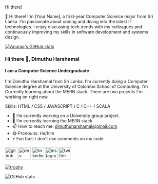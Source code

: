Hi there!

👋 Hi there! I'm [Your Name], a first-year Computer Science major from Sri Lanka. I'm passionate about coding and diving into the latest IT technologies. I enjoy discussing tech trends with my colleagues and continuously improving my skills in software development and systems design.


[![Anurag's GitHub stats](https://github-readme-stats.vercel.app/api?username=dimuthuh28)](https://github.com/anuraghazra/github-readme-stats)

### Hi there 👋, Dimuthu Harshamal
#### I am a Computer Science Undergraduate

I'm Dimuthu Harshamal from Sri Lanka. I'm currently doing a Computer Science degree at the University of Colombo School of Computing. I'm Currently learning about the MERN stack. There are two projects I'm working on right now.

Skills: HTML / CSS / JAVASCRIPT / C / C++ / SCALA

- 🔭 I’m currently working on a University group project. 
- 🌱 I’m currently learning the MERN stack 
- 📫 How to reach me: dimuthuharshamal@gmail.com 
- 😄 Pronouns: He/him 
- ⚡ Fun fact: I don't use comments on my code 


[<img src='https://cdn.jsdelivr.net/npm/simple-icons@3.0.1/icons/github.svg' alt='github' height='40'>](https://github.com/https://github.com/dimuthuh28)  [<img src='https://cdn.jsdelivr.net/npm/simple-icons@3.0.1/icons/dev-dot-to.svg' alt='dev' height='40'>](https://dev.to/https://dev.to/dimuthuh)  [<img src='https://cdn.jsdelivr.net/npm/simple-icons@3.0.1/icons/linkedin.svg' alt='linkedin' height='40'>](https://www.linkedin.com/in/https://www.linkedin.com/in/dimuthuharshamal//)  [<img src='https://cdn.jsdelivr.net/npm/simple-icons@3.0.1/icons/instagram.svg' alt='instagram' height='40'>](https://www.instagram.com/https://www.instagram.com/dimuthuha//)  [<img src='https://cdn.jsdelivr.net/npm/simple-icons@3.0.1/icons/twitter.svg' alt='twitter' height='40'>](https://twitter.com/https://twitter.com/dimuthuip)  

[![trophy](https://github-profile-trophy.vercel.app/?username=https://github.com/dimuthuh28)](https://github.com/ryo-ma/github-profile-trophy)

![GitHub stats](https://github-readme-stats.vercel.app/api?username=https://github.com/dimuthuh28&show_icons=true)  





